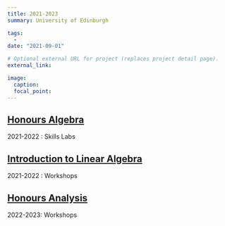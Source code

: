 ```yaml
---
title: 2021-2023
summary: University of Edinburgh

tags:
  - 
date: "2021-09-01"

# Optional external URL for project (replaces project detail page).
external_link: 

image:
  caption: 
  focal_point: 
---
```

## [**Honours Algebra**](https://maths.ed.ac.uk/)
2021-2022 : Skills Labs

## [**Introduction to Linear Algebra**](https://maths.ed.ac.uk/)
2021-2022 : Workshops

## [**Honours Analysis**](https://maths.ed.ac.uk/)
2022-2023: Workshops
